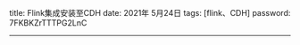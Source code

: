 title:  Flink集成安装至CDH
date:  2021年 5月24日
tags: [flink、CDH]
password: 7FKBKZrTTTPG2LnC

---
 <!--more-->

> 